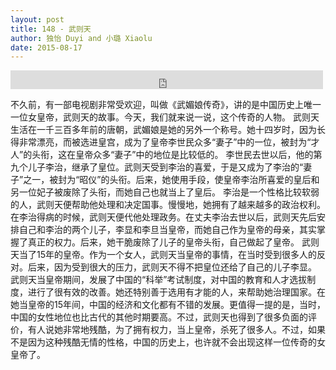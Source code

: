 ```yaml
---
layout: post
title: 148 - 武则天
author: 独怡 Duyi and 小璐 Xiaolu
date: 2015-08-17
---
```


<iframe src="https://archive.org/embed/slowchinese_201909/Slow_Chinese_148.mp3" width="500" height="30" frameborder="0" webkitallowfullscreen="true" mozallowfullscreen="true" allowfullscreen></iframe>

不久前，有一部电视剧非常受欢迎，叫做《武媚娘传奇》，讲的是中国历史上唯一一位女皇帝，武则天的故事。今天，我们就来说一说，这个传奇的人物。
武则天生活在一千三百多年前的唐朝，武媚娘是她的另外一个称号。她十四岁时，因为长得非常漂亮，而被选进皇宫，成为了皇帝李世民众多“妻子”中的一位，被封为“才人”的头衔，这在皇帝众多“妻子”中的地位是比较低的。
李世民去世以后，他的第九个儿子李治，继承了皇位。武则天受到李治的喜爱，于是又成为了李治的“妻子”之一，被封为“昭仪”的头衔。后来，她使用手段，使皇帝李治所喜爱的皇后和另一位妃子被废除了头衔，而她自己也就当上了皇后。
李治是一个性格比较软弱的人，武则天便帮助他处理和决定国事。慢慢地，她拥有了越来越多的政治权利。在李治得病的时候，武则天便代他处理政务。在丈夫李治去世以后，武则天先后安排自己和李治的两个儿子，李显和李旦当皇帝，而她自己作为皇帝的母亲，其实掌握了真正的权力。后来，她干脆废除了儿子的皇帝头衔，自己做起了皇帝。
武则天当了15年的皇帝。作为一个女人，武则天当皇帝的事情，在当时受到很多人的反对。后来，因为受到很大的压力，武则天不得不把皇位还给了自己的儿子李显。
武则天当皇帝期间，发展了中国的“科举”考试制度，对中国的教育和人才选拔制度，进行了很有效的改善。她还特别善于选用有才能的人，来帮助她治理国家。在她当皇帝的15年间，中国的经济和文化都有不错的发展。更值得一提的是，当时，中国的女性地位也比古代的其他时期要高。不过，武则天也得到了很多负面的评价，有人说她非常地残酷，为了拥有权力，当上皇帝，杀死了很多人。不过，如果不是因为这种残酷无情的性格，中国的历史上，也许就不会出现这样一位传奇的女皇帝了。
